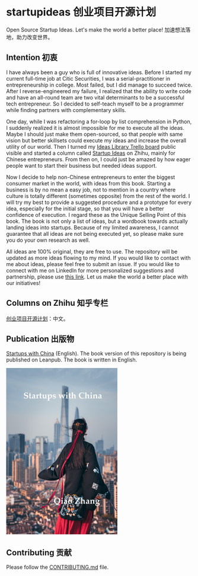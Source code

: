 # startupideas 创业项目开源计划
Open Source Startup Ideas. Let's make the world a better place!
加速想法落地，助力改变世界。

## Intention 初衷
I have always been a guy who is full of innovative ideas. Before I started my current full-time job at Citic Securities, I was a serial-practitioner in entrepreneurship in college. Most failed, but I did manage to succeed twice. After I reverse-engineered my failure, I realized that the ability to write code and have an all-round team are two vital determinants to be a successful tech entrepreneur. So I decided to self-teach myself to be a programmer while finding partners with complementary skills.

One day, while I was refactoring a for-loop by list comprehension in Python, I suddenly realized it is almost impossible for me to execute all the ideas. Maybe I should just make them open-sourced, so that people with same vision but better skillsets could execute my ideas and increase the overall utility of our world. Then I turned my [Ideas Library Trello board](https://trello.com/b/BIweoXtT/ideas-library) public visible and started a column called [Startup Ideas](https://zhuanlan.zhihu.com/startupideas) on Zhihu, mainly for Chinese entrepreneurs. From then on, I could just be amazed by how eager people want to start their business but needed ideas support.

Now I decide to help non-Chinese entrepreneurs to enter the biggest consumer market in the world, with ideas from this book. Starting a business is by no mean a easy job, not to mention in a country where culture is totally different (sometimes opposite) from the rest of the world. I will try my best to provide a suggested procedure and a prototype for every idea, especially for the initial stage, so that you will have a better confidence of execution. I regard these as the Unique Selling Point of this book. The book is not only a list of ideas, but a wordbook towards actually landing ideas into startups. Because of my limited awareness, I cannot guarantee that all ideas are not being executed yet, so please make sure you do your own research as well.

All ideas are 100% original, they are free to use. The repository will be updated as more ideas flowing to my mind. If you would like to contact with me about ideas, please feel free to submit an issue. If you would like to connect with me on LinkedIn for more personalized suggestions and partnership, please use [this link](https://www.linkedin.com/in/qiaoz/). Let us make the world a better place with our initiatives!

## Columns on Zhihu 知乎专栏
[创业项目开源计划](https://zhuanlan.zhihu.com/startupideas)：中文。

## Publication 出版物
[Startups with China](https://leanpub.com/startupswithchina) (English). The book version of this repository is being published on Leanpub. The book is written in English.

<img src="manuscript/images/cover.jpg" width="300">

## Contributing 贡献
Please follow the [CONTRIBUTING.md](/CONTRIBUTING.md) file.
